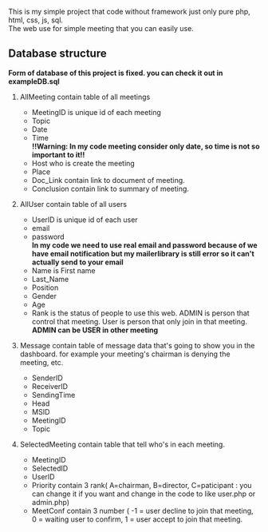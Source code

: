 This is my simple project that code without framework just only pure php, html, css, js, sql.  
The web use for simple meeting that you can easily use.

## Database structure <br>
**Form of database of this project is fixed. you can check it out in exampleDB.sql**

1. AllMeeting    contain table of all meetings
	- MeetingID     is unique id of each meeting
    - Topic 
	- Date
	- Time <br>
	**!!Warning: In my code meeting consider only date, so time is not so important to it!!** 
	- Host          who is create the meeting
	- Place   
	- Doc_Link      contain link to document of meeting.
	- Conclusion    contain link to summary of meeting. 

2. AllUser    contain table of all users
	- UserID        is unique id of each user
	- email
	- password <br>
	**In my code we need to use real email and password because of we have email notification but my mailerlibrary is still error so it can't actually send to your email**
	- Name          is First name
	- Last_Name 
	- Position
	- Gender
	- Age
	- Rank          is the status of people to use this web. ADMIN is person that control that meeting. User is person that only join in that meeting. **ADMIN can be USER in other meeting**

3. Message    contain table of  message data that's going to show you in the dashboard. for example your meeting's chairman is denying the meeting, etc.
	- SenderID
	- ReceiverID
	- SendingTime
	- Head
	- MSID
	- MeetingID
	- Topic
4. SelectedMeeting    contain table that tell who's in each meeting. 
	- MeetingID
	- SelectedID
	- UserID
	- Priority      contain 3 rank( A=chairman, B=director, C=paticipant : you can change it if you want and change in the code to like user.php or admin.php)
	- MeetConf      contain 3 number ( -1 = user decline to join that meeting, 0 = waiting user to confirm, 1 = user accept to join that meeting.
